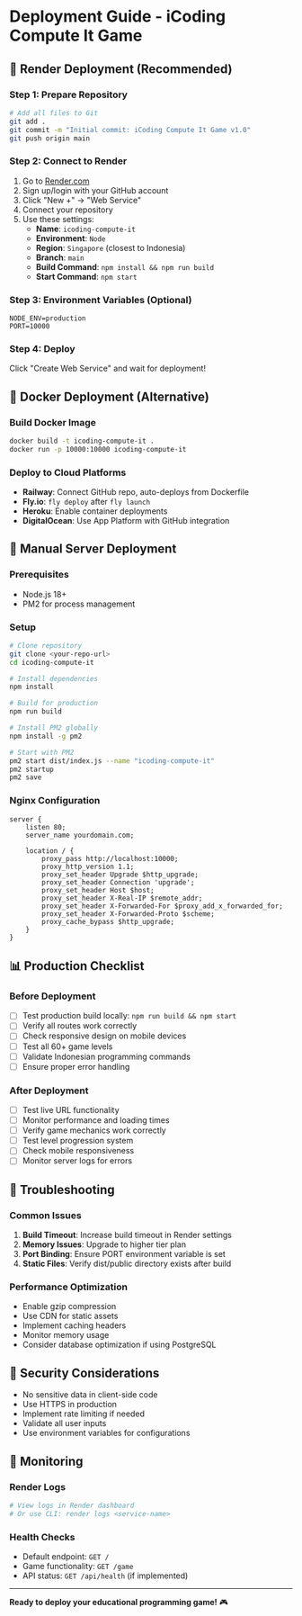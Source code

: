 # Deployment Guide - iCoding Compute It Game

## 🚀 Render Deployment (Recommended)

### Step 1: Prepare Repository
```bash
# Add all files to Git
git add .
git commit -m "Initial commit: iCoding Compute It Game v1.0"
git push origin main
```

### Step 2: Connect to Render
1. Go to [Render.com](https://render.com)
2. Sign up/login with your GitHub account
3. Click "New +" → "Web Service"
4. Connect your repository
5. Use these settings:
   - **Name**: `icoding-compute-it`
   - **Environment**: `Node`
   - **Region**: `Singapore` (closest to Indonesia)
   - **Branch**: `main`
   - **Build Command**: `npm install && npm run build`
   - **Start Command**: `npm start`

### Step 3: Environment Variables (Optional)
```
NODE_ENV=production
PORT=10000
```

### Step 4: Deploy
Click "Create Web Service" and wait for deployment!

## 🐳 Docker Deployment (Alternative)

### Build Docker Image
```bash
docker build -t icoding-compute-it .
docker run -p 10000:10000 icoding-compute-it
```

### Deploy to Cloud Platforms
- **Railway**: Connect GitHub repo, auto-deploys from Dockerfile
- **Fly.io**: `fly deploy` after `fly launch`
- **Heroku**: Enable container deployments
- **DigitalOcean**: Use App Platform with GitHub integration

## 🔧 Manual Server Deployment

### Prerequisites
- Node.js 18+
- PM2 for process management

### Setup
```bash
# Clone repository
git clone <your-repo-url>
cd icoding-compute-it

# Install dependencies
npm install

# Build for production
npm run build

# Install PM2 globally
npm install -g pm2

# Start with PM2
pm2 start dist/index.js --name "icoding-compute-it"
pm2 startup
pm2 save
```

### Nginx Configuration
```nginx
server {
    listen 80;
    server_name yourdomain.com;
    
    location / {
        proxy_pass http://localhost:10000;
        proxy_http_version 1.1;
        proxy_set_header Upgrade $http_upgrade;
        proxy_set_header Connection 'upgrade';
        proxy_set_header Host $host;
        proxy_set_header X-Real-IP $remote_addr;
        proxy_set_header X-Forwarded-For $proxy_add_x_forwarded_for;
        proxy_set_header X-Forwarded-Proto $scheme;
        proxy_cache_bypass $http_upgrade;
    }
}
```

## 📊 Production Checklist

### Before Deployment
- [ ] Test production build locally: `npm run build && npm start`
- [ ] Verify all routes work correctly
- [ ] Check responsive design on mobile devices
- [ ] Test all 60+ game levels
- [ ] Validate Indonesian programming commands
- [ ] Ensure proper error handling

### After Deployment
- [ ] Test live URL functionality
- [ ] Monitor performance and loading times
- [ ] Verify game mechanics work correctly
- [ ] Test level progression system
- [ ] Check mobile responsiveness
- [ ] Monitor server logs for errors

## 🚨 Troubleshooting

### Common Issues
1. **Build Timeout**: Increase build timeout in Render settings
2. **Memory Issues**: Upgrade to higher tier plan
3. **Port Binding**: Ensure PORT environment variable is set
4. **Static Files**: Verify dist/public directory exists after build

### Performance Optimization
- Enable gzip compression
- Use CDN for static assets
- Implement caching headers
- Monitor memory usage
- Consider database optimization if using PostgreSQL

## 🔐 Security Considerations

- No sensitive data in client-side code
- Use HTTPS in production
- Implement rate limiting if needed
- Validate all user inputs
- Use environment variables for configurations

## 📝 Monitoring

### Render Logs
```bash
# View logs in Render dashboard
# Or use CLI: render logs <service-name>
```

### Health Checks
- Default endpoint: `GET /`
- Game functionality: `GET /game`
- API status: `GET /api/health` (if implemented)

---

**Ready to deploy your educational programming game!** 🎮